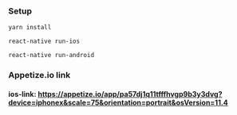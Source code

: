 ### Setup
``` yarn install ```

``` react-native run-ios ```

``` react-native run-android ```

### Appetize.io link
#### ios-link: https://appetize.io/app/pa57dj1q11tfffhvgp9b3y3dvg?device=iphonex&scale=75&orientation=portrait&osVersion=11.4